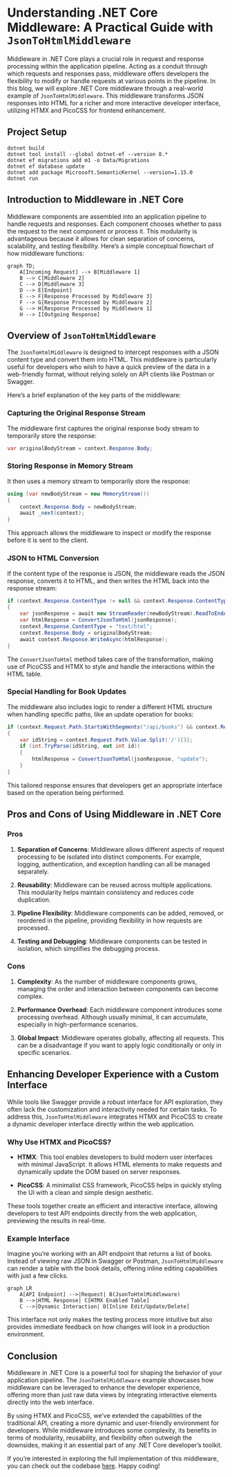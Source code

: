# Understanding .NET Core Middleware: A Practical Guide with `JsonToHtmlMiddleware`

Middleware in .NET Core plays a crucial role in request and response processing within the application pipeline. Acting as a conduit through which requests and responses pass, middleware offers developers the flexibility to modify or handle requests at various points in the pipeline. In this blog, we will explore .NET Core middleware through a real-world example of `JsonToHtmlMiddleware`. This middleware transforms JSON responses into HTML for a richer and more interactive developer interface, utilizing HTMX and PicoCSS for frontend enhancement.
## Project Setup

```
dotnet build
dotnet tool install --global dotnet-ef --version 8.*
dotnet ef migrations add m1 -o Data/Migrations
dotnet ef database update
dotnet add package Microsoft.SemanticKernel --version=1.15.0
dotnet run
```
## Introduction to Middleware in .NET Core

Middleware components are assembled into an application pipeline to handle requests and responses. Each component chooses whether to pass the request to the next component or process it. This modularity is advantageous because it allows for clean separation of concerns, scalability, and testing flexibility. Here’s a simple conceptual flowchart of how middleware functions:

```mermaid
graph TD;
    A[Incoming Request] --> B[Middleware 1]
    B --> C[Middleware 2]
    C --> D[Middleware 3]
    D --> E[Endpoint]
    E --> F[Response Processed by Middleware 3]
    F --> G[Response Processed by Middleware 2]
    G --> H[Response Processed by Middleware 1]
    H --> I[Outgoing Response]
```

## Overview of `JsonToHtmlMiddleware`

The `JsonToHtmlMiddleware` is designed to intercept responses with a JSON content type and convert them into HTML. This middleware is particularly useful for developers who wish to have a quick preview of the data in a web-friendly format, without relying solely on API clients like Postman or Swagger.

Here’s a brief explanation of the key parts of the middleware:

### Capturing the Original Response Stream

The middleware first captures the original response body stream to temporarily store the response:

```csharp
var originalBodyStream = context.Response.Body;
```

### Storing Response in Memory Stream

It then uses a memory stream to temporarily store the response:

```csharp
using (var newBodyStream = new MemoryStream())
{
    context.Response.Body = newBodyStream;
    await _next(context);
}
```

This approach allows the middleware to inspect or modify the response before it is sent to the client.

### JSON to HTML Conversion

If the content type of the response is JSON, the middleware reads the JSON response, converts it to HTML, and then writes the HTML back into the response stream:

```csharp
if (context.Response.ContentType != null && context.Response.ContentType.Contains("application/json"))
{
    var jsonResponse = await new StreamReader(newBodyStream).ReadToEndAsync();
    var htmlResponse = ConvertJsonToHtml(jsonResponse);
    context.Response.ContentType = "text/html";
    context.Response.Body = originalBodyStream;
    await context.Response.WriteAsync(htmlResponse);
}
```

The `ConvertJsonToHtml` method takes care of the transformation, making use of PicoCSS and HTMX to style and handle the interactions within the HTML table.

### Special Handling for Book Updates

The middleware also includes logic to render a different HTML structure when handling specific paths, like an update operation for books:

```csharp
if (context.Request.Path.StartsWithSegments("/api/books") && context.Request.Path.Value.EndsWith("/update"))
{
    var idString = context.Request.Path.Value.Split('/')[3];
    if (int.TryParse(idString, out int id))
    {
        htmlResponse = ConvertJsonToHtml(jsonResponse, "update");
    }
}
```

This tailored response ensures that developers get an appropriate interface based on the operation being performed.

## Pros and Cons of Using Middleware in .NET Core

### Pros

1. **Separation of Concerns**: Middleware allows different aspects of request processing to be isolated into distinct components. For example, logging, authentication, and exception handling can all be managed separately.

2. **Reusability**: Middleware can be reused across multiple applications. This modularity helps maintain consistency and reduces code duplication.

3. **Pipeline Flexibility**: Middleware components can be added, removed, or reordered in the pipeline, providing flexibility in how requests are processed.

4. **Testing and Debugging**: Middleware components can be tested in isolation, which simplifies the debugging process.

### Cons

1. **Complexity**: As the number of middleware components grows, managing the order and interaction between components can become complex.

2. **Performance Overhead**: Each middleware component introduces some processing overhead. Although usually minimal, it can accumulate, especially in high-performance scenarios.

3. **Global Impact**: Middleware operates globally, affecting all requests. This can be a disadvantage if you want to apply logic conditionally or only in specific scenarios.

## Enhancing Developer Experience with a Custom Interface

While tools like Swagger provide a robust interface for API exploration, they often lack the customization and interactivity needed for certain tasks. To address this, `JsonToHtmlMiddleware` integrates HTMX and PicoCSS to create a dynamic developer interface directly within the web application.

### Why Use HTMX and PicoCSS?

- **HTMX**: This tool enables developers to build modern user interfaces with minimal JavaScript. It allows HTML elements to make requests and dynamically update the DOM based on server responses.
  
- **PicoCSS**: A minimalist CSS framework, PicoCSS helps in quickly styling the UI with a clean and simple design aesthetic.

These tools together create an efficient and interactive interface, allowing developers to test API endpoints directly from the web application, previewing the results in real-time.

### Example Interface

Imagine you’re working with an API endpoint that returns a list of books. Instead of viewing raw JSON in Swagger or Postman, `JsonToHtmlMiddleware` can render a table with the book details, offering inline editing capabilities with just a few clicks.

```mermaid
graph LR
    A[API Endpoint] -->|Request| B(JsonToHtmlMiddleware)
    B -->|HTML Response| C[HTMX Enabled Table]
    C -->|Dynamic Interaction| D[Inline Edit/Update/Delete]
```

This interface not only makes the testing process more intuitive but also provides immediate feedback on how changes will look in a production environment.

## Conclusion

Middleware in .NET Core is a powerful tool for shaping the behavior of your application pipeline. The `JsonToHtmlMiddleware` example showcases how middleware can be leveraged to enhance the developer experience, offering more than just raw data views by integrating interactive elements directly into the web interface.

By using HTMX and PicoCSS, we’ve extended the capabilities of the traditional API, creating a more dynamic and user-friendly environment for developers. While middleware introduces some complexity, its benefits in terms of modularity, reusability, and flexibility often outweigh the downsides, making it an essential part of any .NET Core developer’s toolkit.

If you’re interested in exploring the full implementation of this middleware, you can check out the codebase [here](https://github.com/rajeshradhakrishnanmvk/ai_library.git). Happy coding!

